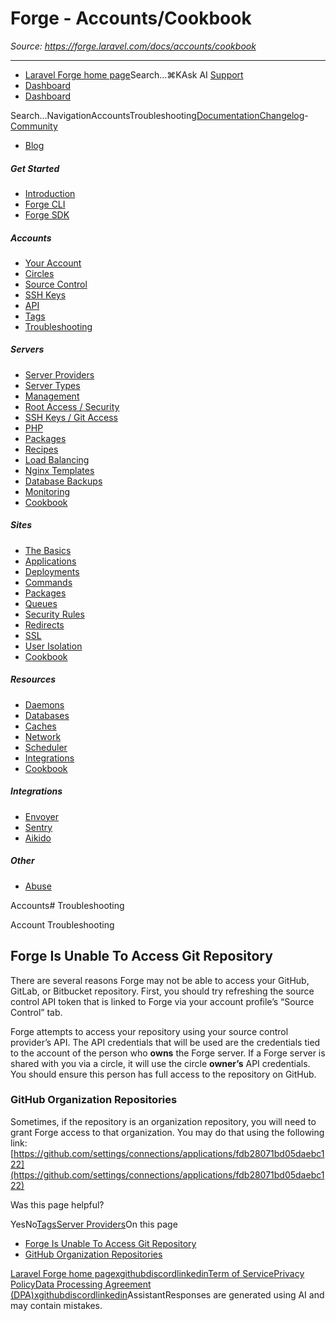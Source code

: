 # Forge - Accounts/Cookbook

*Source: https://forge.laravel.com/docs/accounts/cookbook*

---

- [Laravel Forge home page](https://forge.laravel.com)Search...⌘KAsk AI
[Support](/cdn-cgi/l/email-protection#30565f425755705c51425146555c1e535f5d)
- [Dashboard](https://forge.laravel.com)
- [Dashboard](https://forge.laravel.com)

Search...NavigationAccountsTroubleshooting[Documentation](/docs/introduction)[Changelog](/docs/changelog/changelog)- [Community](https://discord.com/invite/laravel)
- [Blog](https://blog.laravel.com/forge)
##### Get Started

- [Introduction](/docs/introduction)
- [Forge CLI](/docs/cli)
- [Forge SDK](/docs/sdk)

##### Accounts

- [Your Account](/docs/accounts/your-account)
- [Circles](/docs/accounts/circles)
- [Source Control](/docs/accounts/source-control)
- [SSH Keys](/docs/accounts/ssh)
- [API](/docs/accounts/api)
- [Tags](/docs/accounts/tags)
- [Troubleshooting](/docs/accounts/cookbook)

##### Servers

- [Server Providers](/docs/servers/providers)
- [Server Types](/docs/servers/types)
- [Management](/docs/servers/management)
- [Root Access / Security](/docs/servers/provisioning-process)
- [SSH Keys / Git Access](/docs/servers/ssh)
- [PHP](/docs/servers/php)
- [Packages](/docs/servers/packages)
- [Recipes](/docs/servers/recipes)
- [Load Balancing](/docs/servers/load-balancing)
- [Nginx Templates](/docs/servers/nginx-templates)
- [Database Backups](/docs/servers/backups)
- [Monitoring](/docs/servers/monitoring)
- [Cookbook](/docs/servers/cookbook)

##### Sites

- [The Basics](/docs/sites/the-basics)
- [Applications](/docs/sites/applications)
- [Deployments](/docs/sites/deployments)
- [Commands](/docs/sites/commands)
- [Packages](/docs/sites/packages)
- [Queues](/docs/sites/queues)
- [Security Rules](/docs/sites/security-rules)
- [Redirects](/docs/sites/redirects)
- [SSL](/docs/sites/ssl)
- [User Isolation](/docs/sites/user-isolation)
- [Cookbook](/docs/sites/cookbook)

##### Resources

- [Daemons](/docs/resources/daemons)
- [Databases](/docs/resources/databases)
- [Caches](/docs/resources/caches)
- [Network](/docs/resources/network)
- [Scheduler](/docs/resources/scheduler)
- [Integrations](/docs/resources/integrations)
- [Cookbook](/docs/resources/cookbook)

##### Integrations

- [Envoyer](/docs/integrations/envoyer)
- [Sentry](/docs/integrations/sentry)
- [Aikido](/docs/integrations/aikido)

##### Other

- [Abuse](/docs/abuse)

Accounts# Troubleshooting

Account Troubleshooting

## [​](#forge-is-unable-to-access-git-repository)Forge Is Unable To Access Git Repository

There are several reasons Forge may not be able to access your GitHub, GitLab, or Bitbucket repository. First, you should try refreshing the source control API token that is linked to Forge via your account profile’s “Source Control” tab.

Forge attempts to access your repository using your source control provider’s API. The API credentials that will be used are the credentials tied to the account of the person who **owns** the Forge server. If a Forge server is shared with you via a circle, it will use the circle **owner’s** API credentials. You should ensure this person has full access to the repository on GitHub.

### [​](#github-organization-repositories)GitHub Organization Repositories

Sometimes, if the repository is an organization repository, you will need to grant Forge access to that organization. You may do that using the following link: [https://github.com/settings/connections/applications/fdb28071bd05daebc122](https://github.com/settings/connections/applications/fdb28071bd05daebc122)

Was this page helpful?

YesNo[Tags](/docs/accounts/tags)[Server Providers](/docs/servers/providers)On this page
- [Forge Is Unable To Access Git Repository](#forge-is-unable-to-access-git-repository)
- [GitHub Organization Repositories](#github-organization-repositories)

[Laravel Forge home page](https://forge.laravel.com)[x](https://x.com/laravelphp)[github](https://github.com/laravel)[discord](https://discord.com/invite/laravel)[linkedin](https://linkedin.com/company/laravel)[Term of Service](https://forge.laravel.com/terms-of-service)[Privacy Policy](https://forge.laravel.com/privacy-policy)[Data Processing Agreement (DPA)](https://forge.laravel.com/data-processing-agreement)[x](https://x.com/laravelphp)[github](https://github.com/laravel)[discord](https://discord.com/invite/laravel)[linkedin](https://linkedin.com/company/laravel)AssistantResponses are generated using AI and may contain mistakes.